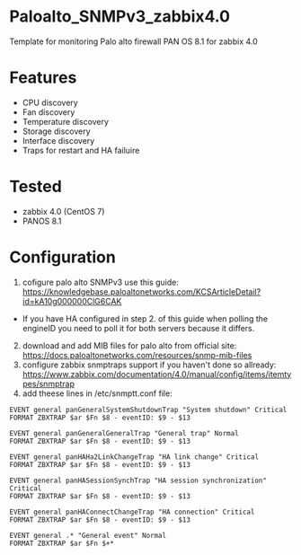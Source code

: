 # Paloalto_SNMPv3_zabbix4.0
Template for monitoring Palo alto firewall PAN OS 8.1 for zabbix 4.0

# Features
- CPU discovery
- Fan discovery
- Temperature discovery
- Storage discovery
- Interface discovery
- Traps for restart and HA failuire

# Tested
 - zabbix 4.0 (CentOS 7)
 - PANOS 8.1
 
 # Configuration
1. cofigure palo alto SNMPv3 use this guide: https://knowledgebase.paloaltonetworks.com/KCSArticleDetail?id=kA10g000000ClG6CAK
 - If you have HA configured in step 2. of this guide when polling the engineID you need to poll it for both servers because it differs.
2. download and add MIB files for palo alto from official site: https://docs.paloaltonetworks.com/resources/snmp-mib-files
3. configure zabbix snmptraps support if you haven't done so allready: https://www.zabbix.com/documentation/4.0/manual/config/items/itemtypes/snmptrap 
4. add theese lines in /etc/snmptt.conf file:
```
EVENT general panGeneralSystemShutdownTrap "System shutdown" Critical
FORMAT ZBXTRAP $ar $Fn $8 - eventID: $9 - $13

EVENT general panGeneralGeneralTrap "General trap" Normal
FORMAT ZBXTRAP $ar $Fn $8 - eventID: $9 - $13

EVENT general panHAHa2LinkChangeTrap "HA link change" Critical
FORMAT ZBXTRAP $ar $Fn $8 - eventID: $9 - $13

EVENT general panHASessionSynchTrap "HA session synchronization" Critical
FORMAT ZBXTRAP $ar $Fn $8 - eventID: $9 - $13

EVENT general panHAConnectChangeTrap "HA connection" Critical
FORMAT ZBXTRAP $ar $Fn $8 - eventID: $9 - $13

EVENT general .* "General event" Normal
FORMAT ZBXTRAP $ar $Fn $+*
```
